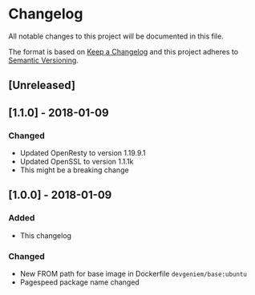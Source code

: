 # Changelog
All notable changes to this project will be documented in this file.

The format is based on [Keep a Changelog](http://keepachangelog.com/en/1.0.0/)
and this project adheres to [Semantic Versioning](http://semver.org/spec/v2.0.0.html).

## [Unreleased]

## [1.1.0] - 2018-01-09
### Changed 
- Updated OpenResty to version 1.19.9.1
- Updated OpenSSL to version 1.1.1k
- This might be a breaking change 

## [1.0.0] - 2018-01-09
### Added
- This changelog

### Changed
- New FROM path for base image in Dockerfile `devgeniem/base:ubuntu`
- Pagespeed package name changed
